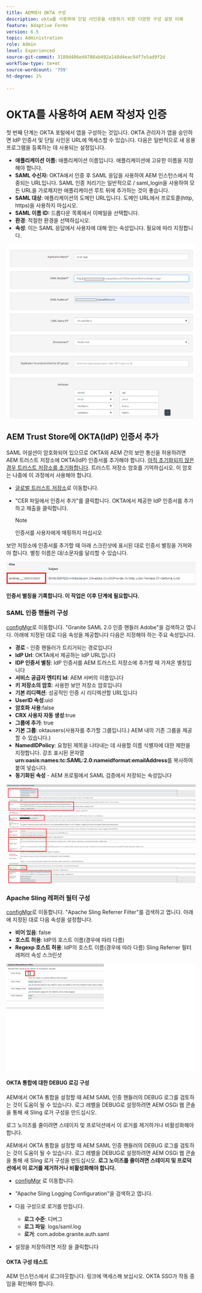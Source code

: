 ```yaml
---
title: AEM에서 OKTA 구성
description: okta를 사용하여 단일 사인온을 사용하기 위한 다양한 구성 설정 이해
feature: Adaptive Forms
version: 6.5
topic: Administration
role: Admin
level: Experienced
source-git-commit: 3109d406ed4788ab492a148d4eac94f7e5ad9f2d
workflow-type: tm+mt
source-wordcount: '759'
ht-degree: 1%

---
```



# OKTA를 사용하여 AEM 작성자 인증

첫 번째 단계는 OKTA 포털에서 앱을 구성하는 것입니다. OKTA 관리자가 앱을 승인하면 IdP 인증서 및 단일 사인온 URL에 액세스할 수 있습니다. 다음은 일반적으로 새 응용 프로그램을 등록하는 데 사용되는 설정입니다.

* **애플리케이션 이름:** 애플리케이션 이름입니다. 애플리케이션에 고유한 이름을 지정해야 합니다.
* **SAML 수신자:**  OKTA에서 인증 후 SAML 응답을 사용하여 AEM 인스턴스에서 적중되는 URL입니다. SAML 인증 처리기는 일반적으로 / saml_login을 사용하여 모든 URL을 가로채지만 애플리케이션 루트 뒤에 추가하는 것이 좋습니다.
* **SAML 대상**: 애플리케이션의 도메인 URL입니다. 도메인 URL에서 프로토콜(http, https)을 사용하지 마십시오.
* **SAML 이름 ID:**  드롭다운 목록에서 이메일을 선택합니다.
* **환경**: 적절한 환경을 선택하십시오.
* **속성**: 이는 SAML 응답에서 사용자에 대해 얻는 속성입니다. 필요에 따라 지정합니다.


![okta 애플리케이션](assets/okta-app-settings-blurred.PNG)


## AEM Trust Store에 OKTA(IdP) 인증서 추가

SAML 어설션이 암호화되어 있으므로 OKTA와 AEM 간의 보안 통신을 허용하려면 AEM 트러스트 저장소에 OKTA(IdP) 인증서를 추가해야 합니다.
[아직 초기화되지 않은 경우 트러스트 저장소를 초기화합니다](http://localhost:4502/libs/granite/security/content/truststore.html).
트러스트 저장소 암호를 기억하십시오. 이 암호는 나중에 이 과정에서 사용해야 합니다.

* [글로벌 트러스트 저장소](http://localhost:4502/libs/granite/security/content/truststore.html)로 이동합니다.
* &quot;CER 파일에서 인증서 추가&quot;를 클릭합니다. OKTA에서 제공한 IdP 인증서를 추가하고 제출을 클릭합니다.

   >[!NOTE]
   >
   >인증서를 사용자에게 매핑하지 마십시오

보안 저장소에 인증서를 추가할 때 아래 스크린샷에 표시된 대로 인증서 별칭을 가져와야 합니다. 별칭 이름은 대/소문자를 달리할 수 있습니다.

![인증서 별칭](assets/cert-alias.PNG)

**인증서 별칭을 기록합니다. 이 작업은 이후 단계에 필요합니다.**

### SAML 인증 핸들러 구성

[configMgr](http://localhost:4502/system/console/configMgr)로 이동합니다.
&quot;Granite SAML 2.0 인증 핸들러 Adobe&quot;을 검색하고 엽니다.
아래에 지정된 대로 다음 속성을 제공합니다
다음은 지정해야 하는 주요 속성입니다.

* **경로**  - 인증 핸들러가 트리거되는 경로입니다
* **IdP Url**: OKTA에서 제공하는 IdP URL입니다
* **IDP 인증서 별칭**: IdP 인증서를 AEM 트러스트 저장소에 추가할 때 가져온 별칭입니다
* **서비스 공급자 엔티티 Id**: AEM 서버의 이름입니다
* **키 저장소의 암호**: 사용한 보안 저장소 암호입니다
* **기본 리디렉션**: 성공적인 인증 시 리디렉션할 URL입니다
* **UserID 속성**:uid
* **암호화 사용**:false
* **CRX 사용자 자동 생성**:true
* **그룹에 추가**: true
* **기본 그룹**: oktausers(사용자를 추가할 그룹입니다.) AEM 내의 기존 그룹을 제공할 수 있습니다.)
* **NamedIDPolicy**: 요청된 제목을 나타내는 데 사용할 이름 식별자에 대한 제한을 지정합니다. 강조 표시된 문자열 **urn:oasis:names:tc:SAML:2.0:nameidformat:emailAddress**&#x200B;를 복사하여 붙여 넣습니다.
* **동기화된 속성**  - AEM 프로필에서 SAML 검증에서 저장되는 속성입니다

![saml-authentication-handler](assets/saml-authentication-settings-blurred.PNG)

### Apache Sling 레퍼러 필터 구성

[configMgr](http://localhost:4502/system/console/configMgr)로 이동합니다.
&quot;Apache Sling Referrer Filter&quot;를 검색하고 엽니다. 아래에 지정된 대로 다음 속성을 설정합니다.

* **비어 있음**: false
* **호스트 허용**: IdP의 호스트 이름(경우에 따라 다름)
* **Regexp 호스트 허용**: IdP의 호스트 이름(경우에 따라 다름) Sling Referrer 필터 레퍼러 속성 스크린샷

![referrer-filter](assets/okta-referrer.png)

#### OKTA 통합에 대한 DEBUG 로깅 구성

AEM에서 OKTA 통합을 설정할 때 AEM SAML 인증 핸들러의 DEBUG 로그를 검토하는 것이 도움이 될 수 있습니다. 로그 레벨을 DEBUG로 설정하려면 AEM OSGi 웹 콘솔을 통해 새 Sling 로거 구성을 만드십시오.

로그 노이즈를 줄이려면 스테이지 및 프로덕션에서 이 로거를 제거하거나 비활성화해야 합니다.

AEM에서 OKTA 통합을 설정할 때 AEM SAML 인증 핸들러의 DEBUG 로그를 검토하는 것이 도움이 될 수 있습니다. 로그 레벨을 DEBUG로 설정하려면 AEM OSGi 웹 콘솔을 통해 새 Sling 로거 구성을 만드십시오.
**로그 노이즈를 줄이려면 스테이지 및 프로덕션에서 이 로거를 제거하거나 비활성화해야 합니다.**
* [configMgr](http://localhost:4502/system/console/configMgr) 로 이동합니다.

* &quot;Apache Sling Logging Configuration&quot;을 검색하고 엽니다.
* 다음 구성으로 로거를 만듭니다.
   * **로그 수준**: 디버그
   * **로그 파일**: logs/saml.log
   * **로거**: com.adobe.granite.auth.saml
* 설정을 저장하려면 저장 을 클릭합니다



#### OKTA 구성 테스트

AEM 인스턴스에서 로그아웃합니다. 링크에 액세스해 보십시오. OKTA SSO가 작동 중임을 확인해야 합니다.
